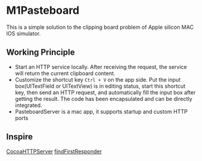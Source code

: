 # M1Pasteboard

This is a simple solution to the clipping board problem of Apple silicon MAC IOS simulator.

## Working Principle
* Start an HTTP service locally. After receiving the request, the service will return the current clipboard content.
* Customize the shortcut key `Ctrl + V` on the app side. Put the input box(UITextField or UITextView) is in editing status, start this shortcut key, then send an HTTP request, and automatically fill the input box after getting the result. The code has been encapsulated and can be directly integrated.
* PasteboardServer is a mac app, it supports startup and custom HTTP ports

## Inspire
[CocoaHTTPServer](https://github.com/robbiehanson/CocoaHTTPServer)
[findFirstResponder](https://stackoverflow.com/questions/1823317/get-the-current-first-responder-without-using-a-private-api)
